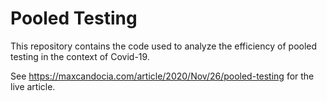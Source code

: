 # Pooled Testing

This repository contains the code used to analyze the efficiency of pooled testing in the context of Covid-19.

See https://maxcandocia.com/article/2020/Nov/26/pooled-testing for the live article.
